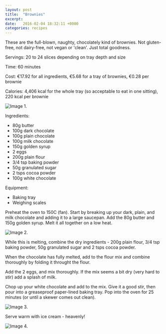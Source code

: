```yaml
---
layout: post
title:  "Brownies"
excerpt:
date:   2016-02-04 18:32:11 +0000
categories: recipes
---
```


These are the full-blown, naughty, chocolately kind of brownies. Not gluten-free, not dairy-free, not vegan or 'clean'. Just total goodness. 

Servings: 20 to 24 slices depending on tray depth and size

Time: 60 minutes

Cost: €17.92 for all ingredients, €5.68 for a tray of brownies, €0.28 per brownie

Calories: 4,406 kcal for the whole tray (so acceptable to eat in one sitting), 220 kcal per brownie

![Image 1.]({{site.url}}/images/img_08_01.jpg "Ingredients")

Ingredients: 

  * 80g butter
  * 100g dark chocolate
  * 100g plain chocolate
  * 100g milk chocolate
  * 150g golden syrup
  * 2 eggs
  * 200g plain flour
  * 3/4 tsp baking powder
  * 50g granulated sugar
  * 2 tsps cocoa powder
  * 100g white chocolate

Equipment:

  * Baking tray
  * Weighing scales

Preheat the oven to 150C (fan). Start by breaking up your dark, plain, and milk chocolate and adding it to a large saucepan. Add the 80g butter and 150g golden syrup. Melt it all together on a low heat. 

![Image 2.]({{site.url}}/images/img_08_02.jpg "Syrup and butter - dream combo")

While this is melting, combine the dry ingredients - 200g plain flour, 3/4 tsp baking powder, 50g granulated sugar and 2 tsps cocoa powder.

When the chocolate has fully melted, add to the flour mix and combine thoroughly by folding it throught the flour. 

Add the 2 eggs, and mix thoroughly. If the mix seems a bit dry (very hard to stir) add a splash of milk.

Chop up your white chocolate and add to the mix. Give it a good stir, then pour into a greaseproof paper-lined baking tray. Pop into the oven for 25 minutes (or until a skewer comes out clean).

![Image 3.]({{site.url}}/images/img_08_03.jpg "Big slab of brownie")

Serve warm with ice cream - heavenly!


![Image 4.]({{site.url}}/images/img_08_04.jpg "Them chunks")